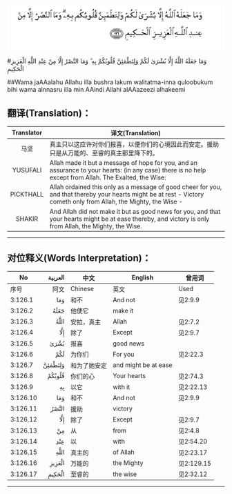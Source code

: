 ![003:126](images/003_126.gif)

#وَمَا جَعَلَهُ اللَّهُ إِلَّا بُشْرَىٰ لَكُمْ وَلِتَطْمَئِنَّ قُلُوبُكُمْ بِهِ ۗ وَمَا النَّصْرُ إِلَّا مِنْ عِنْدِ اللَّهِ الْعَزِيزِ الْحَكِيمِ 

##Wama jaAAalahu Allahu illa bushra lakum walitatma-inna quloobukum bihi wama alnnasru illa min AAindi Allahi alAAazeezi alhakeemi 

## 翻译(Translation)：

| Translator | 译文(Translation)                                            |
| :--------: | ------------------------------------------------------------ |
|    马坚    | 真主只以这应许对你们报喜，以便你们的心境因此而安定。援助只是从万能的、至睿的真主那里降下的。 |
|  YUSUFALI  | Allah made it but a message of hope for you, and an assurance to your hearts: (in any case) there is no help except from Allah. The Exalted, the Wise: |
| PICKTHALL  | Allah ordained this only as a message of good cheer for you, and that thereby your hearts might be at rest - Victory cometh only from Allah, the Mighty, the Wise - |
|   SHAKIR   | And Allah did not make it but as good news for you, and that your hearts might be at ease thereby, and victory is only from Allah, the Mighty, the Wise. |

---

## 对位释义(Words Interpretation)：

| No   | العربية | 中文    | English | 曾用词 |
| ---- | ------: | ------- | ------- | ------ |
| 序号 |    阿文 | Chinese | 英文    | Used   |
| 3:126.1  | وَمَا     | 和不         | And not              | 见2:9.9    |
| 3:126.2  | جَعَلَهُ    | 他使它    | make it              |            |
| 3:126.3  | اللَّهُ    | 安拉，真主   | Allah                | 见2:7.2 |
| 3:126.4  | إِلَّا     | 除了         | Except               | 见2:9.7    |
| 3:126.5  | بُشْرَىٰ    | 报喜         | good news            |            |
| 3:126.6  | لَكُمْ     | 为你们       | For you              | 见2:22.3   |
| 3:126.7  | وَلِتَطْمَئِنَّ | 和为了她安定 | and might be at ease |            |
| 3:126.8  | قُلُوبُكُمْ  | 你们的心     | Your hearts          | 见2:74.3   |
| 3:126.9  | بِهِ      | 以它         | with it              | 见2:22.13  |
| 3:126.10 | وَمَا     | 和不         | And not              | 见2:9.9    |
| 3:126.11 | النَّصْرُ   | 援助         | victory              |            |
| 3:126.12 | إِلَّا     | 除了         | Except               | 见2:9.7    |
| 3:126.13 | مِنْ      | 从           | from                 | 见2:4.8    |
| 3:126.14 | عِنْدِ     | 以           | with                 | 见2:54.20  |
| 3:126.15 |    اللَّهِ | 真主的       | of Allah             | 见2:23.17  |
| 3:126.16 | الْعَزِيزِ  | 万能的       | the Mighty           | 见2:129.15 |
| 3:126.17 | الْحَكِيمِ  | 至睿的       | the wise             | 见2:32.12  |

---
